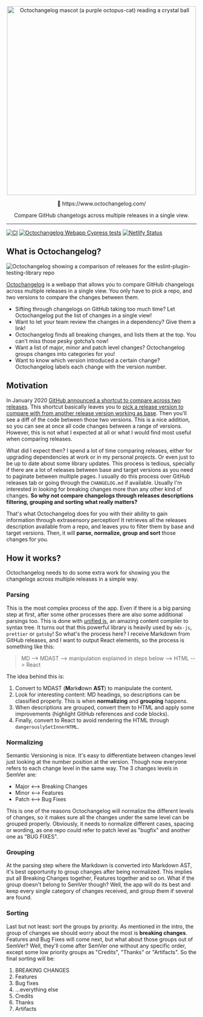 <div align="center">
  <img
    src="https://github.com/Belco90/octochangelog/blob/main/public/mascot-icon.png?raw=true"
    height="500"
    width="500"
    alt="Octochangelog mascot (a purple octopus-cat) reading a crystal ball"
  >
  <p>
    <span role="img" aria-label="Crystall ball">🔮</span> https://www.octochangelog.com/
  </p>
  <p>Compare GitHub changelogs across multiple releases in a single view.</p>

</div>

<hr>

[![CI](https://github.com/Belco90/octochangelog/actions/workflows/ci.yml/badge.svg)](https://github.com/octochangelog/octochangelog-webapp/actions/workflows/ci.yml)
[![Octochangelog Webapp Cypress tests](https://img.shields.io/endpoint?url=https://dashboard.cypress.io/badge/simple/u8grd8&style=flat&logo=cypress)](https://dashboard.cypress.io/projects/u8grd8/runs)
[![Netlify Status](https://api.netlify.com/api/v1/badges/SITE_ID/deploy-status)](https://app.netlify.com/sites/SITE_NAME/deploys)

## What is Octochangelog?

<img src="https://github.com/Belco90/octochangelog/blob/main/public/browser-preview.png?raw=true" alt="Octochangelog showing a comparison of releases for the eslint-plugin-testing-library repo" >

[Octochangelog](https://www.octochangelog.com/) is a webapp that allows you to compare GitHub changelogs across multiple releases in a single view. You only have to pick a repo, and two versions to compare the changes between them.

- Sifting through changelogs on GitHub taking too much time? Let Octochangelog put the list of changes in a single view!
- Want to let your team review the changes in a dependency? Give them a link!
- Octochangelog finds all breaking changes, and lists them at the top. You can’t miss those pesky gotcha’s now!
- Want a list of major, minor and patch level changes? Octochangelog groups changes into categories for you!
- Want to know which version introduced a certain change? Octochangelog labels each change with the version number.

## Motivation

In January 2020 [GitHub announced a shortcut to compare across two releases](https://github.blog/changelog/2020-01-13-shortcut-to-compare-across-two-releases/).
This shortcut basically leaves you to [pick a release version to compare with from another release version working as base](https://help.github.com/en/github/administering-a-repository/comparing-releases).
Then you'll see a diff of the code between those two versions.
This is a nice addition, so you can see at once all code changes between a range of versions.
However, this is not what I expected at all or what I would find most useful when comparing releases.

What did I expect then?
I spend a lot of time comparing releases, either for upgrading dependencies at work or in my personal projects.
Or even just to be up to date about some library updates.
This process is tedious, specially if there are a lot of releases between base and target versions as you need to paginate between multiple pages.
I usually do this process over GitHub releases tab or going through the `CHANGELOG.md` if available.
Usually I'm interested in looking for breaking changes more than any other kind of changes.
**So why not compare changelogs through releases descriptions filtering, grouping and sorting what really matters?**

That's what Octochangelog does for you with their ability to gain information through extrasensory perception!
It retrieves all the releases description available from a repo, and leaves you to filter them by base and target versions.
Then, it will **parse, normalize, group and sort** those changes for you.

## How it works?

Octochangelog needs to do some extra work for showing you the changelogs across multiple releases in a simple way.

### Parsing

This is the most complex process of the app.
Even if there is a big parsing step at first, after some other processes there are also some additional parsings too.
This is done with [unified js](https://unifiedjs.com/), an amazing content compiler to syntax tree.
It turns out that this powerful library is heavily used by `mdx-js`, `prettier` or `gatsby`!
So what's the process here?
I receive Markdown from GitHub releases, and I want to output React elements, so the process is something like this:

> MD --> MDAST --> manipulation explained in steps below --> HTML --> React

The idea behind this is:

1. Convert to MDAST (**M**ark**d**own **AST**) to manipulate the content.
2. Look for interesting content: MD headings, so descriptions can be classified properly. This is when **normalizing** and **grouping** happens.
3. When descriptions are grouped, convert them to HTML and apply some improvements (highlight GitHub references and code blocks).
4. Finally, convert to React to avoid rendering the HTML through `dangerouslySetInnerHTML`.

### Normalizing

Semantic Versioning is nice.
It's easy to differentiate between changes level just looking at the number position at the version.
Though now everyone refers to each change level in the same way.
The 3 changes levels in SemVer are:

- Major <--> Breaking Changes
- Minor <--> Features
- Patch <--> Bug Fixes

This is one of the reasons Octochangelog will normalize the different levels of changes, so it makes sure all the changes under the same level can be grouped properly.
Obviously, it needs to normalize different cases, spacing or wording, as one repo could refer to patch level as "bugfix" and another one as "BUG FIXES".

### Grouping

At the parsing step where the Markdown is converted into Markdown AST, it's best opportunity to group changes after being normalized.
This implies put all Breaking Changes together, Features together and so on.
What if the group doesn't belong to SemVer though?
Well, the app will do its best and keep every single category of changes received, and group them if several are found.

### Sorting

Last but not least: sort the groups by priority.
As mentioned in the intro, the group of changes we should worry about the most is **breaking changes**.
Features and Bug Fixes will come next, but what about those groups out of SemVer?
Well, they'll come after SemVer one without any specific order, except some low priority groups as "Credits", "Thanks" or "Artifacts".
So the final sorting will be:

1. BREAKING CHANGES
2. Features
3. Bug fixes
4. ...everything else
5. Credits
6. Thanks
7. Artifacts
